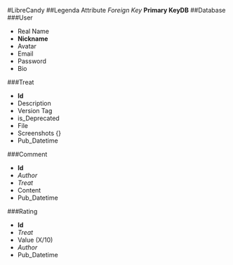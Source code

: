 #LibreCandy
##Legenda
Attribute
*Foreign Key*
**Primary KeyDB**
##Database
###User
- Real Name
- **Nickname**
- Avatar
- Email
- Password
- Bio

###Treat
- **Id**
- Description
- Version Tag
- is_Deprecated
- File
- Screenshots {}
- Pub_Datetime

###Comment
- **Id**
- *Author*
- *Treat*
- Content
- Pub_Datetime

###Rating
- **Id**
- *Treat*
- Value (X/10)
- *Author*
- Pub_Datetime
